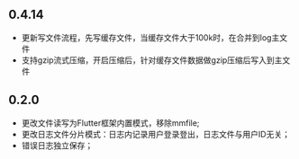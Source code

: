 ## 0.4.14

* 更新写文件流程，先写缓存文件，当缓存文件大于100k时，在合并到log主文件
* 支持gzip流式压缩，开启压缩后，针对缓存文件数据做gzip压缩后写入到主文件

## 0.2.0

* 更改文件读写为Flutter框架内置模式，移除mmfile;
* 更改日志文件分片模式：日志内记录用户登录登出，日志文件与用户ID无关；
* 错误日志独立保存；  